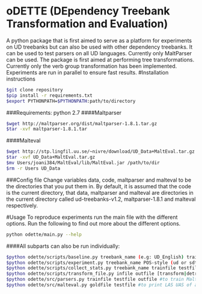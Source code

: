 # oDETTE (DEpendency Treebank Transformation and Evaluation)
A python package that is first aimed to serve as a platform for experiments on UD treebanks but can also be used with other dependency treebanks. It can be used to test parsers on all UD languages. Currently only MaltParser can be used. The package is first aimed at performing tree transformations. Currently only the verb group transformation has been implemented. Experiments are run in parallel to ensure fast results.
#Installation instructions
```bash
$git clone repository 
$pip install -r requirements.txt
$export PYTHONPATH=$PYTHONPATH:path/to/directory
```
###Requirements: 
python 2.7
####Maltparser
```bash
$wget http://maltparser.org/dist/maltparser-1.8.1.tar.gz
$tar -xvf maltparser-1.8.1.tar
```
####Malteval
```bash
$wget http://stp.lingfil.uu.se/~nivre/download/UD_Data+MaltEval.tar.gz
$tar -xvf UD_Data+MaltEval.tar.gz 
$mv Users/joani384/MaltEval/lib/MaltEval.jar /path/to/dir
$rm -r Users UD_Data
```
###Config file
Change variables data, code, maltparser and malteval to be the directories that you put them in. By default, it is assumed that the code is the current directory, that data, maltparser and malteval are directories in the current directory called ud-treebanks-v1.2, maltparser-1.8.1 and malteval respectively. 

#Usage
To reproduce experiments run the main file with the different options.
Run the following to find out more about the different options.
```bash
python odette/main.py --help
```
####All subparts can also be run individually:
```bash
$python odette/scripts/baseline.py treebank_name (e.g: UD_English) trainfile testfile #to run an individual baseline
$python odette/scripts/experiment.py treebank_name POS-style (ud or sdt) #to run a single transformation experiment
$python odette/scripts/collect_stats.py treebank_name trainfile testfile #to collect stats of a single language
$python odette/scripts/transform_file.py infile outfile [transform|detransform|to_conllx] #to apply the change to a file
$python odette/src/parsers.py trainfile testfile outfile #to train Maltparser on a file and parse another
$python odette/src/malteval.py goldfile testfile #to print LAS UAS of a parsed file
```
